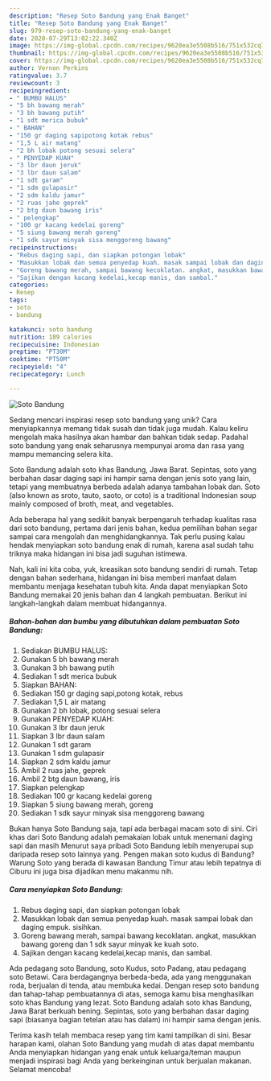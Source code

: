 ```yaml
---
description: "Resep Soto Bandung yang Enak Banget"
title: "Resep Soto Bandung yang Enak Banget"
slug: 979-resep-soto-bandung-yang-enak-banget
date: 2020-07-29T13:02:22.340Z
image: https://img-global.cpcdn.com/recipes/9620ea3e5508b516/751x532cq70/soto-bandung-foto-resep-utama.jpg
thumbnail: https://img-global.cpcdn.com/recipes/9620ea3e5508b516/751x532cq70/soto-bandung-foto-resep-utama.jpg
cover: https://img-global.cpcdn.com/recipes/9620ea3e5508b516/751x532cq70/soto-bandung-foto-resep-utama.jpg
author: Vernon Perkins
ratingvalue: 3.7
reviewcount: 3
recipeingredient:
- " BUMBU HALUS"
- "5 bh bawang merah"
- "3 bh bawang putih"
- "1 sdt merica bubuk"
- " BAHAN"
- "150 gr daging sapipotong kotak rebus"
- "1,5 L air matang"
- "2 bh lobak potong sesuai selera"
- " PENYEDAP KUAH"
- "3 lbr daun jeruk"
- "3 lbr daun salam"
- "1 sdt garam"
- "1 sdm gulapasir"
- "2 sdm kaldu jamur"
- "2 ruas jahe geprek"
- "2 btg daun bawang iris"
- " pelengkap"
- "100 gr kacang kedelai goreng"
- "5 siung bawang merah goreng"
- "1 sdk sayur minyak sisa menggoreng bawang"
recipeinstructions:
- "Rebus daging sapi, dan siapkan potongan lobak"
- "Masukkan lobak dan semua penyedap kuah. masak sampai lobak dan daging empuk. sisihkan."
- "Goreng bawang merah, sampai bawang kecoklatan. angkat, masukkan bawang goreng dan 1 sdk sayur minyak ke kuah soto."
- "Sajikan dengan kacang kedelai,kecap manis, dan sambal."
categories:
- Resep
tags:
- soto
- bandung

katakunci: soto bandung 
nutrition: 189 calories
recipecuisine: Indonesian
preptime: "PT30M"
cooktime: "PT50M"
recipeyield: "4"
recipecategory: Lunch

---
```



![Soto Bandung](https://img-global.cpcdn.com/recipes/9620ea3e5508b516/751x532cq70/soto-bandung-foto-resep-utama.jpg)

Sedang mencari inspirasi resep soto bandung yang unik? Cara menyiapkannya memang tidak susah dan tidak juga mudah. Kalau keliru mengolah maka hasilnya akan hambar dan bahkan tidak sedap. Padahal soto bandung yang enak seharusnya mempunyai aroma dan rasa yang mampu memancing selera kita.

Soto Bandung adalah soto khas Bandung, Jawa Barat. Sepintas, soto yang berbahan dasar daging sapi ini hampir sama dengan jenis soto yang lain, tetapi yang membuatnya berbeda adalah adanya tambahan lobak dan. Soto (also known as sroto, tauto, saoto, or coto) is a traditional Indonesian soup mainly composed of broth, meat, and vegetables.

Ada beberapa hal yang sedikit banyak berpengaruh terhadap kualitas rasa dari soto bandung, pertama dari jenis bahan, kedua pemilihan bahan segar sampai cara mengolah dan menghidangkannya. Tak perlu pusing kalau hendak menyiapkan soto bandung enak di rumah, karena asal sudah tahu triknya maka hidangan ini bisa jadi suguhan istimewa.


Nah, kali ini kita coba, yuk, kreasikan soto bandung sendiri di rumah. Tetap dengan bahan sederhana, hidangan ini bisa memberi manfaat dalam membantu menjaga kesehatan tubuh kita. Anda dapat menyiapkan Soto Bandung memakai 20 jenis bahan dan 4 langkah pembuatan. Berikut ini langkah-langkah dalam membuat hidangannya.

<!--inarticleads1-->

##### Bahan-bahan dan bumbu yang dibutuhkan dalam pembuatan Soto Bandung:

1. Sediakan  BUMBU HALUS:
1. Gunakan 5 bh bawang merah
1. Gunakan 3 bh bawang putih
1. Sediakan 1 sdt merica bubuk
1. Siapkan  BAHAN:
1. Sediakan 150 gr daging sapi,potong kotak, rebus
1. Sediakan 1,5 L air matang
1. Gunakan 2 bh lobak, potong sesuai selera
1. Gunakan  PENYEDAP KUAH:
1. Gunakan 3 lbr daun jeruk
1. Siapkan 3 lbr daun salam
1. Gunakan 1 sdt garam
1. Gunakan 1 sdm gulapasir
1. Siapkan 2 sdm kaldu jamur
1. Ambil 2 ruas jahe, geprek
1. Ambil 2 btg daun bawang, iris
1. Siapkan  pelengkap
1. Sediakan 100 gr kacang kedelai goreng
1. Siapkan 5 siung bawang merah, goreng
1. Sediakan 1 sdk sayur minyak sisa menggoreng bawang


Bukan hanya Soto Bandung saja, tapi ada berbagai macam soto di sini. Ciri khas dari Soto Bandung adalah pemakaian lobak untuk menemani daging sapi dan masih Menurut saya pribadi Soto Bandung lebih menyerupai sup daripada resep soto lainnya yang. Pengen makan soto kudus di Bandung? Warung Soto yang berada di kawasan Bandung Timur atau lebih tepatnya di Ciburu ini juga bisa dijadikan menu makanmu nih. 

<!--inarticleads2-->

##### Cara menyiapkan Soto Bandung:

1. Rebus daging sapi, dan siapkan potongan lobak
1. Masukkan lobak dan semua penyedap kuah. masak sampai lobak dan daging empuk. sisihkan.
1. Goreng bawang merah, sampai bawang kecoklatan. angkat, masukkan bawang goreng dan 1 sdk sayur minyak ke kuah soto.
1. Sajikan dengan kacang kedelai,kecap manis, dan sambal.


Ada pedagang soto Bandung, soto Kudus, soto Padang, atau pedagang soto Betawi. Cara berdagangnya berbeda-beda, ada yang menggunakan roda, berjualan di tenda, atau membuka kedai. Dengan resep soto bandung dan tahap-tahap pembuatannya di atas, semoga kamu bisa menghasilkan soto khas Bandung yang lezat. Soto Bandung adalah soto khas Bandung, Jawa Barat berkuah bening. Sepintas, soto yang berbahan dasar daging sapi (biasanya bagian tetelan atau has dalam) ini hampir sama dengan jenis. 

Terima kasih telah membaca resep yang tim kami tampilkan di sini. Besar harapan kami, olahan Soto Bandung yang mudah di atas dapat membantu Anda menyiapkan hidangan yang enak untuk keluarga/teman maupun menjadi inspirasi bagi Anda yang berkeinginan untuk berjualan makanan. Selamat mencoba!
